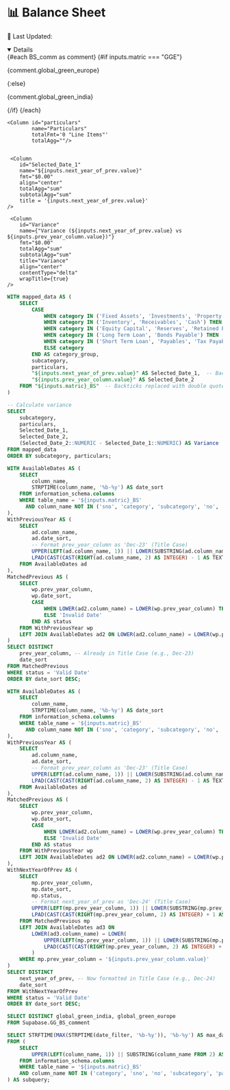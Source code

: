 <Grid cols = 3>
 


<div class="relative font-bold mt-3">  
    <h1 class="text-lg m-0">📊 Balance Sheet</h1>
</div>


<div class = "relative relative mb-5 mt-1">

<Dropdown data={prev_year_column} name=prev_year_column value=prev_year_column title="Start" defaultValue="Dec-23" order="date_sort desc">
    <DropdownOption value="Dec-23" valueLabel="Dec-23" />
</Dropdown>

<Dropdown data={next_year_of_prev} name=next_year_of_prev value=next_year_of_prev title="End" defaultValue="Dec-24">
    <DropdownOption value="Dec-24" valueLabel="Dec-24" />
</Dropdown>

</div>

<div class= "relative mt-5 ml-30">
<!-- Last Updated Text on the Right -->
    <p class="text-sm text-grey ml-auto">
        📅 Last Updated: <Value data={max_date} />
    </p>
</div>
</Grid>

<div class="flex items-center justify-between w-full">
    <!-- Button Group on the Left -->
    <ButtonGroup name="matric" display="tabs">
        <ButtonGroupItem valueLabel="Global Green India" value="GGCL" default />
        <ButtonGroupItem valueLabel="Global Green Europe" value="GGE" />
    </ButtonGroup>

</div>

<div class="bg-gray-800 text-white p-6 shadow-lg rounded-lg mb-10">
    <!-- Display Comments Dynamically -->
    <Details title='Balance Sheet Commentary' open = true>
        {#each BS_comm as comment}
            {#if inputs.matric === "GGE"}  <!-- Match with ButtonGroupItem value -->
                <p class="text-gray-300 text-sm">{comment.global_green_europe}</p>
            {:else}
                <p class="text-gray-300 text-sm">{comment.global_green_india}</p>
            {/if}
        {/each}
    </Details>
</div>

<DataTable 
    data={subcategories} 
    groupBy="subcategory" 
    subtotals=true 
    totalRow=true
    groupsOpen=true
    totalLabel="Total"
    rowshadowing={true}
    headerFontColor=Bold
    headerColor=#FFD700
    title = "Values are in Million USD ($)">

   <Column id="subcategory" 
        name="Sub-Category"  
        totalFmt="Total" 
        totalAgg=""
        subtotalFmt='@value' />
         

    
    <Column id="particulars" 
            name="Particulars"
            totalFmt='0 "Line Items"'
            totalAgg=""/>

    
     <Column 
        id="Selected_Date_1"
        name="${inputs.next_year_of_prev.value}"
        fmt="$0.00"
        align="center" 
        totalAgg="sum" 
        subtotalAgg="sum"
        title = '{inputs.next_year_of_prev.value}'
    />
            
   <Column 
        id="Selected_Date_2"
        name="${inputs.prev_year_column.value}" 
        fmt="$0.00" 
        totalAgg="sum"
        align="center" 
        subtotalAgg="sum"
        title = '{inputs.prev_year_column.value}'
    />

     <Column 
        id="Variance" 
        name={"Variance (${inputs.next_year_of_prev.value} vs ${inputs.prev_year_column.value})"} 
        fmt="$0.00" 
        totalAgg="sum" 
        subtotalAgg="sum"
        title="Variance"
        align="center"
        contentType="delta"
        wrapTitle={true}
    />      

</DataTable>



```sql subcategories
WITH mapped_data AS (
    SELECT 
        CASE 
            WHEN category IN ('Fixed Assets', 'Investments', 'Property') THEN 'Non Current Assets'
            WHEN category IN ('Inventory', 'Receivables', 'Cash') THEN 'Current Assets'
            WHEN category IN ('Equity Capital', 'Reserves', 'Retained Earnings') THEN 'Shareholder''s Funds'
            WHEN category IN ('Long Term Loan', 'Bonds Payable') THEN 'Non Current Liabilities'
            WHEN category IN ('Short Term Loan', 'Payables', 'Tax Payable') THEN 'Current Liabilities'
            ELSE category  
        END AS category_group,
        subcategory,  
        particulars,
        "${inputs.next_year_of_prev.value}" AS Selected_Date_1,  -- Backticks replaced with double quotes
        "${inputs.prev_year_column.value}" AS Selected_Date_2
    FROM "${inputs.matric}_BS"  -- Backticks replaced with double quotes
)

-- Calculate variance
SELECT 
    subcategory,  
    particulars,
    Selected_Date_1,
    Selected_Date_2,
    (Selected_Date_2::NUMERIC - Selected_Date_1::NUMERIC) AS Variance
FROM mapped_data
ORDER BY subcategory, particulars;
```

```sql prev_year_column
WITH AvailableDates AS (
    SELECT 
        column_name,
        STRPTIME(column_name, '%b-%y') AS date_sort
    FROM information_schema.columns
    WHERE table_name = '${inputs.matric}_BS'  
      AND column_name NOT IN ('sno', 'category', 'subcategory', 'no', 'particulars')
),
WithPreviousYear AS (
    SELECT 
        ad.column_name,
        ad.date_sort,
        -- Format prev_year_column as 'Dec-23' (Title Case)
        UPPER(LEFT(ad.column_name, 1)) || LOWER(SUBSTRING(ad.column_name FROM 2 FOR 2)) || '-' || 
        LPAD(CAST(CAST(RIGHT(ad.column_name, 2) AS INTEGER) - 1 AS TEXT), 2, '0') AS prev_year_column
    FROM AvailableDates ad
),
MatchedPrevious AS (
    SELECT 
        wp.prev_year_column,
        wp.date_sort,
        CASE 
            WHEN LOWER(ad2.column_name) = LOWER(wp.prev_year_column) THEN 'Valid Date'
            ELSE 'Invalid Date'
        END AS status
    FROM WithPreviousYear wp
    LEFT JOIN AvailableDates ad2 ON LOWER(ad2.column_name) = LOWER(wp.prev_year_column) -- Ensure case-insensitive match
)
SELECT DISTINCT
    prev_year_column, -- Already in Title Case (e.g., Dec-23)
    date_sort
FROM MatchedPrevious
WHERE status = 'Valid Date'
ORDER BY date_sort DESC;

```

```sql next_year_of_prev
WITH AvailableDates AS (
    SELECT 
        column_name,
        STRPTIME(column_name, '%b-%y') AS date_sort
    FROM information_schema.columns
    WHERE table_name = '${inputs.matric}_BS'  
      AND column_name NOT IN ('sno', 'category', 'subcategory', 'no', 'particulars')
),
WithPreviousYear AS (
    SELECT 
        ad.column_name,
        ad.date_sort,
        -- Format prev_year_column as 'Dec-23' (Title Case)
        UPPER(LEFT(ad.column_name, 1)) || LOWER(SUBSTRING(ad.column_name FROM 2 FOR 2)) || '-' || 
        LPAD(CAST(CAST(RIGHT(ad.column_name, 2) AS INTEGER) - 1 AS TEXT), 2, '0') AS prev_year_column
    FROM AvailableDates ad
),
MatchedPrevious AS (
    SELECT 
        wp.prev_year_column,
        wp.date_sort,
        CASE 
            WHEN LOWER(ad2.column_name) = LOWER(wp.prev_year_column) THEN 'Valid Date'
            ELSE 'Invalid Date'
        END AS status
    FROM WithPreviousYear wp
    LEFT JOIN AvailableDates ad2 ON LOWER(ad2.column_name) = LOWER(wp.prev_year_column) -- Ensure case-insensitive match
),
WithNextYearOfPrev AS (
    SELECT 
        mp.prev_year_column,
        mp.date_sort,
        mp.status,
        -- Format next_year_of_prev as 'Dec-24' (Title Case)
        UPPER(LEFT(mp.prev_year_column, 1)) || LOWER(SUBSTRING(mp.prev_year_column FROM 2 FOR 2)) || '-' || 
        LPAD(CAST(CAST(RIGHT(mp.prev_year_column, 2) AS INTEGER) + 1 AS TEXT), 2, '0') AS next_year_of_prev
    FROM MatchedPrevious mp
    LEFT JOIN AvailableDates ad3 ON 
        LOWER(ad3.column_name) = LOWER(
            UPPER(LEFT(mp.prev_year_column, 1)) || LOWER(SUBSTRING(mp.prev_year_column FROM 2 FOR 2)) || '-' || 
            LPAD(CAST(CAST(RIGHT(mp.prev_year_column, 2) AS INTEGER) + 1 AS TEXT), 2, '0')
        )
    WHERE mp.prev_year_column = '${inputs.prev_year_column.value}'
)
SELECT DISTINCT
    next_year_of_prev, -- Now formatted in Title Case (e.g., Dec-24)
    date_sort
FROM WithNextYearOfPrev
WHERE status = 'Valid Date'
ORDER BY date_sort DESC;

```


```sql BS_comm
SELECT DISTINCT global_green_india, global_green_europe 
FROM Supabase.GG_BS_comment 
```

```sql max_date
SELECT STRFTIME(MAX(STRPTIME(date_filter, '%b-%y')), '%b-%y') AS max_date
FROM (
    SELECT 
        UPPER(LEFT(column_name, 1)) || SUBSTRING(column_name FROM 2) AS date_filter
    FROM information_schema.columns
    WHERE table_name = '${inputs.matric}_BS'
    AND column_name NOT IN ('category', 'sno', 'no', 'subcategory', 'particulars') -- Exclude non-date columns
) AS subquery;
```




